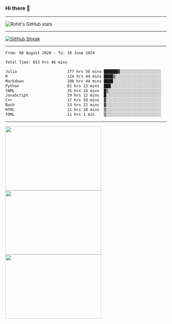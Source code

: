### Hi there 👋

<hr/>

![Rohit's GitHub stats](https://github-readme-stats.vercel.app/api?username=RohitRathore1&show_icons=true&theme=transparent)

<hr/>

[![GitHub Streak](http://github-readme-streak-stats.herokuapp.com?user=RohitRathore1&theme=dark&mode=weekly)](https://git.io/streak-stats)

<hr/>

<!--START_SECTION:waka-->

```txt
From: 08 August 2020 - To: 10 June 2024

Total Time: 653 hrs 46 mins

Julia                      177 hrs 56 mins ██████▓░░░░░░░░░░░░░░░░░░   27.22 %
R                          114 hrs 44 mins ████▒░░░░░░░░░░░░░░░░░░░░   17.55 %
Markdown                   106 hrs 44 mins ████░░░░░░░░░░░░░░░░░░░░░   16.33 %
Python                     81 hrs 13 mins  ███░░░░░░░░░░░░░░░░░░░░░░   12.42 %
YAML                       35 hrs 14 mins  █▒░░░░░░░░░░░░░░░░░░░░░░░   05.39 %
JavaScript                 29 hrs 12 mins  █░░░░░░░░░░░░░░░░░░░░░░░░   04.47 %
C++                        17 hrs 59 mins  ▓░░░░░░░░░░░░░░░░░░░░░░░░   02.75 %
Bash                       13 hrs 22 mins  ▓░░░░░░░░░░░░░░░░░░░░░░░░   02.05 %
HTML                       11 hrs 18 mins  ▒░░░░░░░░░░░░░░░░░░░░░░░░   01.73 %
TOML                       11 hrs 1 min    ▒░░░░░░░░░░░░░░░░░░░░░░░░   01.69 %
```

<!--END_SECTION:waka-->

<hr/>

<p>
  <img src="https://wakatime.com/share/@TeAmp0is0N/0205e68a-e5ed-48bf-b870-3c94c1fa77d3.svg" width="300" height="200">
  <img src="https://wakatime.com/share/@TeAmp0is0N/3935ee43-08a3-493e-8b95-60c1f9204b15.svg" width="300" height="200">
  <img src="https://wakatime.com/share/@TeAmp0is0N/8717aacc-7340-44e0-abb1-987dc9823fcd.svg" width="300" height="200">
</p>




